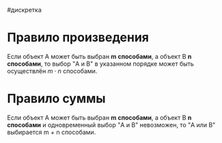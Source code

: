 #дискретка 
# Правило произведения
Если объект A может быть выбран **m способами**, а объект B **n способами**, то выбор "A и B" в указанном порядке может быть осуществлён $m \cdot n$ способами.
# Правило суммы
Если объект A может быть выбран **m способами**, а объект B **n способами** и одновременный выбор "A и B" невозможен, то "A или B" выбирается m + n способами.